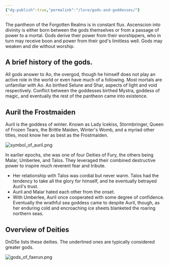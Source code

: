 ```yaml
---
{"dg-publish":true,"permalink":"/lore/gods-and-goddesses/"}
---
```



The pantheon of the Forgotten Realms is in constant flux. Ascenscion into divinity is either born between the gods themselves or from a passage of power to a mortal. Gods derive their power from their worshippers, who in turn may receive boon and power from their god's limitless well. Gods may weaken and die without worship.

## A brief history of the gods.

All gods answer to Ao, the overgod, though he himself does not play an active role in the world or even have much of a following. Most mortals are unfamiliar with Ao. Ao birthed Selune and Shar, aspects of light and void respectively. Conflict between the goddesses birthed Mystra, goddess of magic, and eventually the rest of the pantheon came into existence.

## Auril the Frostmaiden

Auril is the goddess of winter. Known as Lady Icekiss, Stormbringer, Queen of Frozen Tears, the Brittle Maiden, Winter's Womb, and a myriad other titles, most know her as best as the Frostmaiden.

![symbol_of_auril.png](/img/user/_attachments/misc/symbol_of_auril.png)

In earlier epochs, she was one of four Deities of Fury, the others being Malar, Umberlee, and Talos. They leveraged their combined destructive power to inspire much reverent fear and tribute. 

- Her relationship with Talos was cordial but never warm. Talos had the tendency to take all the glory for himself, and he eventually betrayed Auril's trust. 
- Auril and Malar hated each other from the onset. 
- With Umberlee, Auril once cooperated with some degree of confidence. Eventually the wrathful sea goddess came to despite Auril, though, as her enduring cold and encroaching ice sheets blanketed the roaring northern seas.



## Overview of Deities

DnD5e lists these deities. The underlined ones are typically considered greater gods.

![gods_of_faerun.png](/img/user/_attachments/misc/gods_of_faerun.png)